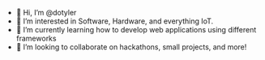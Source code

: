 - 👋 Hi, I’m @dotyler
- 👀 I’m interested in Software, Hardware, and everything IoT.
- 🌱 I’m currently learning how to develop web applications using different frameworks
- 💞️ I’m looking to collaborate on hackathons, small projects, and more!
<!-- - 📫 How to reach me ... -->

<!---
dotyler/dotyler is a ✨ special ✨ repository because its `README.md` (this file) appears on your GitHub profile.
You can click the Preview link to take a look at your changes.
--->
